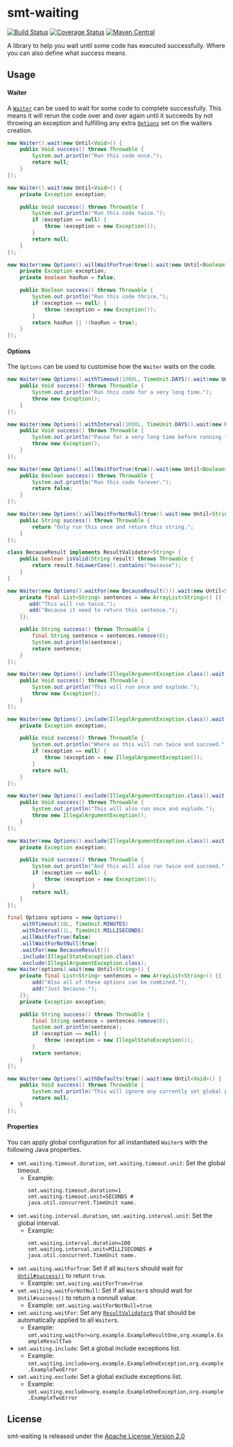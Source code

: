 <!---
Copyright 2015 Karl Bennett

Licensed under the Apache License, Version 2.0 (the "License");
you may not use this file except in compliance with the License.
You may obtain a copy of the License at

    http://www.apache.org/licenses/LICENSE-2.0

Unless required by applicable law or agreed to in writing, software
distributed under the License is distributed on an "AS IS" BASIS,
WITHOUT WARRANTIES OR CONDITIONS OF ANY KIND, either express or implied.
See the License for the specific language governing permissions and
limitations under the License.
-->
smt-waiting
===========
[![Build Status](https://travis-ci.org/shiver-me-timbers/smt-waiting-parent.svg)](https://travis-ci.org/shiver-me-timbers/smt-waiting-parent) [![Coverage Status](https://coveralls.io/repos/shiver-me-timbers/smt-waiting-parent/badge.svg?branch=master&service=github)](https://coveralls.io/github/shiver-me-timbers/smt-waiting-parent?branch=master) [![Maven Central](https://maven-badges.herokuapp.com/maven-central/com.github.shiver-me-timbers/smt-waiting/badge.svg)](https://maven-badges.herokuapp.com/maven-central/com.github.shiver-me-timbers/smt-waiting/)

A library to help you wait until some code has executed successfully. Where you can also define what success means.

## Usage

#### Waiter

A [`Waiter`](src/main/java/shiver/me/timbers/waiting/Waiter.java) can be used to wait for some code to complete
successfully. This means it will rerun the code over and over again until it succeeds by not throwing an exception and
fulfilling any extra [`Options`](src/main/java/shiver/me/timbers/waiting/Options.java) set on the waiters creation.

```java
new Waiter().wait(new Until<Void>() {
    public Void success() throws Throwable {
        System.out.println("Run this code once.");
        return null;
    }
});

new Waiter().wait(new Until<Void>() {
    private Exception exception;

    public Void success() throws Throwable {
        System.out.println("Run this code twice.");
        if (exception == null) {
            throw (exception = new Exception());
        }
        return null;
    }
});

new Waiter(new Options().willWaitForTrue(true)).wait(new Until<Boolean>() {
    private Exception exception;
    private boolean hasRun = false;

    public Boolean success() throws Throwable {
        System.out.println("Run this code thrice.");
        if (exception == null) {
            throw (exception = new Exception());
        }
        return hasRun || !(hasRun = true);
    }
});
```
#### Options

The `Options` can be used to customise how the `Waiter` waits on the code.

```java
new Waiter(new Options().withTimeout(1000L, TimeUnit.DAYS)).wait(new Until<Void>() {
    public Void success() throws Throwable {
        System.out.println("Run this code for a very long time.");
        throw new Exception();
    }
});

new Waiter(new Options().withInterval(1000L, TimeUnit.DAYS)).wait(new Until<Void>() {
    public Void success() throws Throwable {
        System.out.println("Pause for a very long time before running this code again.");
        throw new Exception();
    }
});

new Waiter(new Options().willWaitForTrue(true)).wait(new Until<Boolean>() {
    public Boolean success() throws Throwable {
        System.out.println("Run this code forever.");
        return false;
    }
});

new Waiter(new Options().willWaitForNotNull(true)).wait(new Until<String>() {
    public String success() throws Throwable {
        return "Only run this once and return this string.";
    }
});

class BecauseResult implements ResultValidator<String> {
    public boolean isValid(String result) throws Throwable {
        return result.toLowerCase().contains("because");
    }
}

new Waiter(new Options().waitFor(new BecauseResult())).wait(new Until<String>() {
    private final List<String> sentences = new ArrayList<String>() {{
       add("This will run twice.");
       add("Because it need to return this sentence.");
    }};

    public String success() throws Throwable {
        final String sentence = sentences.remove(0);
        System.out.println(sentence);
        return sentence;
    }
});

new Waiter(new Options().include(IllegalArgumentException.class)).wait(new Until<Void>() {
    public Void success() throws Throwable {
        System.out.println("This will run once and explode.");
        throw new Exception();
    }
});

new Waiter(new Options().include(IllegalArgumentException.class)).wait(new Until<Void>() {
    private Exception exception;

    public Void success() throws Throwable {
        System.out.println("Where as this will run twice and succeed.");
        if (exception == null) {
            throw (exception = new IllegalArgumentException());
        }
        return null;
    }
});

new Waiter(new Options().exclude(IllegalArgumentException.class)).wait(new Until<Void>() {
    public Void success() throws Throwable {
        System.out.println("This will also run once and explode.");
        throw new IllegalArgumentException();
    }
});

new Waiter(new Options().exclude(IllegalArgumentException.class)).wait(new Until<Void>() {
    private Exception exception;

    public Void success() throws Throwable {
        System.out.println("And this will also run twice and succeed.");
        if (exception == null) {
            throw (exception = new Exception());
        }
        return null;
    }
});

final Options options = new Options()
    .withTimeout(10L, TimeUnit.MINUTES)
    .withInterval(1L, TimeUnit.MILLISECONDS)
    .willWaitForTrue(false)
    .willWaitForNotNull(true)
    .waitFor(new BecauseResult())
    .include(IllegalStateException.class)
    .exclude(IllegalArgumentException.class);
new Waiter(options).wait(new Until<String>() {
    private final List<String> sentences = new ArrayList<String>() {{
        add("Also all of these options can be combined.");
        add("Just because.");
    }};
    private Exception exception;

    public String success() throws Throwable {
        final String sentence = sentences.remove(0);
        System.out.println(sentence);
        if (exception == null) {
            throw (exception = new IllegalStateException());
        }
        return sentence;
    }
});

new Waiter(new Options().withDefaults(true)).wait(new Until<Void>() {
    public Void success() throws Throwable {
        System.out.println("This will ignore any currently set global properties.");
        return null;
    }
});
```
#### Properties

You can apply global configuration for all instantiated `Waiter`s with the following Java properties.
* `smt.waiting.timeout.duration`, `smt.waiting.timeout.unit`: Set the global timeout.
  * Example:
    ```
    smt.waiting.timeout.duration=1
    smt.waiting.timeout.unit=SECONDS # java.util.concurrent.TimeUnit name.
    ```
* `smt.waiting.interval.duration`, `smt.waiting.interval.unit`: Set the global interval.
  * Example:
    ```
    smt.waiting.interval.duration=100
    smt.waiting.interval.unit=MILLISECONDS # java.util.concurrent.TimeUnit name.
    ```
* `smt.waiting.waitForTrue`: Set if all `Waiter`s should wait for
[`Until#success()`](src/main/java/shiver/me/timbers/waiting/Until.java#L30) to return `true`.
  * Example: `smt.waiting.waitForTrue=true`
* `smt.waiting.waitForNotNull`: Set if all `Waiter`s should wait for `Until#success()` to return a nonnull value.
  * Example: `smt.waiting.waitForNotNull=true`
* `smt.waiting.waitFor`: Set any [`ResultValidator`s](src/main/java/shiver/me/timbers/waiting/ResultValidator.java) that
should be automatically applied to all `Waiter`s.
  * Example: `smt.waiting.waitFor=org.example.ExampleResultOne,org.example.ExampleResultTwo`
* `smt.waiting.include`: Set a global include exceptions list.
  * Example: `smt.waiting.include=org.example.ExampleOneException,org.example.ExampleTwoError`
* `smt.waiting.exclude`: Set a global exclude exceptions list.
  * Example: `smt.waiting.exclude=org.example.ExampleOneException,org.example.ExampleTwoError`

## License

smt-waiting is released under the [Apache License Version 2.0](http://www.apache.org/licenses/LICENSE-2.0)